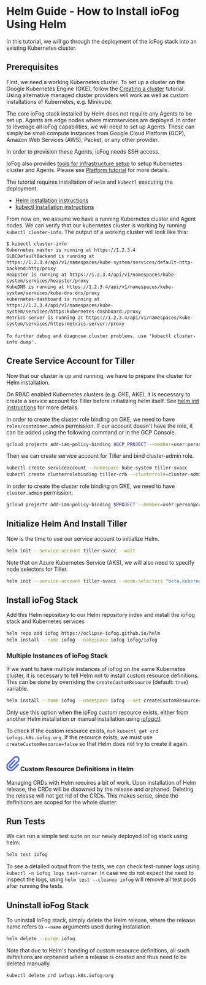 # Helm Guide - How to Install ioFog Using Helm

In this tutorial, we will go through the deployment of the ioFog stack into an existing Kubernetes cluster.

## Prerequisites

First, we need a working Kubernetes cluster. To set up a cluster on the Google Kubernetes Engine (GKE), follow the [Creating a cluster](https://cloud.google.com/kubernetes-engine/docs/how-to/creating-a-cluster) tutorial. Using alternative managed cluster providers will work as well as custom installations of Kubernetes, e.g. Minikube.

The core ioFog stack installed by Helm does not require any Agents to be set up. Agents are edge nodes where microservices are deployed. In order to leverage all ioFog capabilities, we will need to set up Agents. These can simply be small compute instances from Google Cloud Platform (GCP), Amazon Web Services (AWS), Packet, or any other provider.

In order to provision these Agents, ioFog needs SSH access.

IoFog also provides [tools for infrastructure setup](https://github.com/eclipse-iofog/platform) to setup Kubernetes cluster and Agents. Please see [Platform tutorial](./platform-tools.html) for more details.

The tutorial requires installation of `Helm` and `kubectl` executing the deployment.

- [Helm installation instructions](https://helm.sh/docs/using_helm/#installing-helm)
- [kubectl installation instructions](https://kubernetes.io/docs/tasks/tools/install-kubectl/)

From now on, we assume we have a running Kubernetes cluster and Agent nodes. We can verify that our kubernetes cluster is working by running `kubectl cluster-info`. The output of a working cluster will look like this:

```console
$ kubectl cluster-info
Kubernetes master is running at https://1.2.3.4
GLBCDefaultBackend is running at https://1.2.3.4/api/v1/namespaces/kube-system/services/default-http-backend:http/proxy
Heapster is running at https://1.2.3.4/api/v1/namespaces/kube-system/services/heapster/proxy
KubeDNS is running at https://1.2.3.4/api/v1/namespaces/kube-system/services/kube-dns:dns/proxy
kubernetes-dashboard is running at https://1.2.3.4/api/v1/namespaces/kube-system/services/https:kubernetes-dashboard:/proxy
Metrics-server is running at https://1.2.3.4/api/v1/namespaces/kube-system/services/https:metrics-server:/proxy

To further debug and diagnose cluster problems, use 'kubectl cluster-info dump'.

```

## Create Service Account for Tiller

Now that our cluster is up and running, we have to prepare the cluster for Helm installation.

On RBAC enabled Kubernetes clusters (e.g. GKE, AKE), it is necessary to create a service account for Tiller before initializing helm itself. See [helm init instructions](https://helm.sh/docs/using_helm/#tiller-and-role-based-access-control) for more details.

In order to create the cluster role binding on GKE, we need to have `roles/container.admin` permission. If our account doesn't have the role, it can be added using the following command or in the GCP Console.

```bash
gcloud projects add-iam-policy-binding $GCP_PROJECT --member=user:person@company.com --role=roles/container.admin
```

Then we can create service account for Tiller and bind cluster-admin role.

```bash
kubectl create serviceaccount --namespace kube-system tiller-svacc
kubectl create clusterrolebinding tiller-crb --clusterrole=cluster-admin --serviceaccount=kube-system:tiller-svacc
```

In order to create the cluster role binding on GKE, we need to have `cluster.admin` permission.

```bash
gcloud projects add-iam-policy-binding $PROJECT --member=user:person@company.com --role=roles/container.admin
```
</aside>

## Initialize Helm And Install Tiller

Now is the time to use our service account to initialize Helm.

```bash
helm init --service-account tiller-svacc --wait
```

Note that on Azure Kubernetes Service (AKS), we will also need to specify node selectors for Tiller.

```bash
helm init --service-account tiller-svacc --node-selectors "beta.kubernetes.io/os"="linux" --wait
```

## Install ioFog Stack

Add this Helm repository to our Helm repository index and install the ioFog stack and Kubernetes services

```bash
helm repo add iofog https://eclipse-iofog.github.io/helm
helm install --name iofog --namespace iofog iofog/iofog
```

### Multiple Instances of ioFog Stack

If we want to have multiple instances of ioFog on the same Kubernetes cluster, it is necessary to tell Helm not to install custom resource definitions. This can be done by overriding the `createCustomResource` (default: `true`) variable.

```bash
helm install --name iofog --namespace iofog --set createCustomResource=false iofog/iofog
```

Only use this option when the ioFog custom resource exists, either from another Helm installation or manual installation using [iofogctl](https://github.com/eclipse-iofog/iofogctl).

To check if the custom resource exists, run `kubectl get crd iofogs.k8s.iofog.org`. If the resource exists, we must use `createCustomResource=false` so that Helm does not try to create it again.

<aside class="notifications note">
  <h3><img src="/images/icos/ico-note.svg" alt="">Custom Resource Definitions in Helm</h3>
  <p>Managing CRDs with Helm requires a bit of work. Upon installation of Helm release, the CRDs will be disowned by the release and orphaned. Deleting the release will not get rid of the CRDs. This makes sense, since the definitions are scoped for the whole cluster.</p>
</aside>

## Run Tests

We can run a simple test suite on our newly deployed ioFog stack using helm:

```bash
helm test iofog
```

To see a detailed output from the tests, we can check test-runner logs using `kubectl -n iofog logs test-runner`. In case we do not expect the need to inspect the logs, using `helm test --cleanup iofog` will remove all test pods after running the tests.

## Uninstall ioFog Stack

To uninstall ioFog stack, simply delete the Helm release, where the release name refers to `--name` arguments used during installation.

```bash
helm delete --purge iofog
```

Note that due to Helm's handing of custom resource definitions, all such definitions are orphaned when a release is created and thus need to be deleted manually.

```bash
kubectl delete crd iofogs.k8s.iofog.org
```
